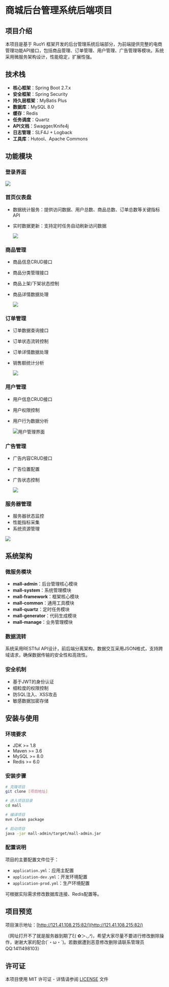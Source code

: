 # 商城后台管理系统后端项目

## 项目介绍

本项目是基于 RuoYi 框架开发的后台管理系统后端部分，为前端提供完整的电商管理功能API接口，包括商品管理、订单管理、用户管理、广告管理等模块。系统采用微服务架构设计，性能稳定，扩展性强。

## 技术栈

- **核心框架**：Spring Boot 2.7.x
- **安全框架**：Spring Security
- **持久层框架**：MyBatis Plus
- **数据库**：MySQL 8.0
- **缓存**：Redis
- **任务调度**：Quartz
- **API文档**：Swagger/Knife4j
- **日志管理**：SLF4J + Logback
- **工具库**：Hutool、Apache Commons

## 功能模块

### 登录界面

![](mall_login.png)

### 首页仪表盘
- 数据统计服务：提供访问数据、用户总数、商品总数、订单总数等关键指标API
- 实时数据更新：支持定时任务自动刷新访问数据

  ![](mall_index.png)

### 商品管理
- 商品信息CRUD接口
- 商品分类管理接口
- 商品上架/下架状态控制
- 商品详情数据处理

  ![](mall_products.png)

### 订单管理
- 订单数据查询接口
- 订单状态流转控制
- 订单详情数据处理
- 销售额统计分析

  ![](mall_orders.png)

### 用户管理
- 用户信息CRUD接口
- 用户权限控制
- 用户行为数据分析

  ![用户管理界面](mall_users.png)

### 广告管理
- 广告内容CRUD接口
- 广告位置配置
- 广告状态控制

  ![](mall_banners.png)

### 服务器管理
- 服务器状态监控
- 性能指标采集
- 系统资源管理

![](mall_serve.png)

## 系统架构

### 微服务模块
- **mall-admin**：后台管理核心模块
- **mall-system**：系统管理模块
- **mall-framework**：框架核心模块
- **mall-common**：通用工具模块
- **mall-quartz**：定时任务模块
- **mall-generator**：代码生成模块
- **mall-manage**：业务管理模块

### 数据流转
系统采用RESTful API设计，前后端分离架构，数据交互采用JSON格式，支持跨域请求，确保数据传输的安全性和高效性。

### 安全机制
- 基于JWT的身份认证
- 细粒度的权限控制
- 防SQL注入、XSS攻击
- 敏感数据加密存储

## 安装与使用

### 环境要求
- JDK >= 1.8
- Maven >= 3.6
- MySQL >= 8.0
- Redis >= 6.0

### 安装步骤
```bash
# 克隆项目
git clone [项目地址]

# 进入项目目录
cd mall

# 编译项目
mvn clean package

# 启动项目
java -jar mall-admin/target/mall-admin.jar
```

### 配置说明
项目的主要配置文件位于：
- `application.yml`：应用主配置
- `application-dev.yml`：开发环境配置
- `application-prod.yml`：生产环境配置

可根据实际需求修改数据库连接、Redis配置等。

## 项目预览

项目演示地址：[http://121.41.108.215:82/](http://121.41.108.215:82/)

（网址打开不了就是服务器到期了ξ( ✿＞◡❛)，希望大家尽量不要进行修改删除操作，谢谢大家的配合(´・ω・`)。若数据遭到恶意修改删除请联系管理员QQ:1411498103）

## 许可证

本项目使用 MIT 许可证 - 详情请参阅 [LICENSE](LICENSE) 文件
